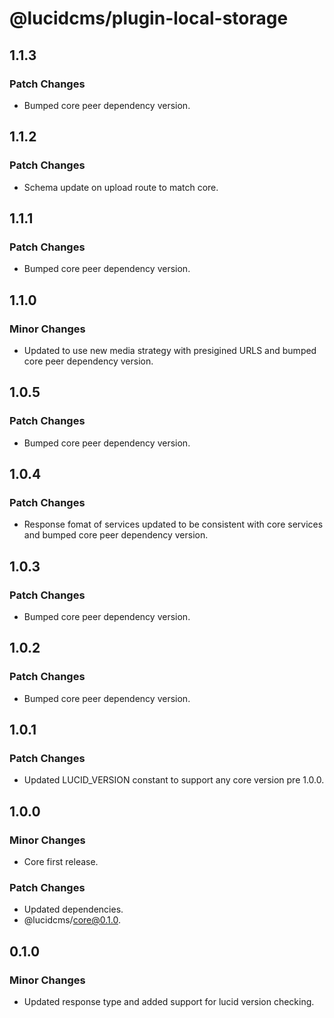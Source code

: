 # @lucidcms/plugin-local-storage

## 1.1.3

### Patch Changes

- Bumped core peer dependency version.

## 1.1.2

### Patch Changes

- Schema update on upload route to match core.

## 1.1.1

### Patch Changes

- Bumped core peer dependency version.

## 1.1.0

### Minor Changes

- Updated to use new media strategy with presigined URLS and bumped core peer dependency version.

## 1.0.5

### Patch Changes

- Bumped core peer dependency version.

## 1.0.4

### Patch Changes

- Response fomat of services updated to be consistent with core services and bumped core peer dependency version.

## 1.0.3

### Patch Changes

- Bumped core peer dependency version.

## 1.0.2

### Patch Changes

- Bumped core peer dependency version.

## 1.0.1

### Patch Changes

- Updated LUCID_VERSION constant to support any core version pre 1.0.0.

## 1.0.0

### Minor Changes

- Core first release.

### Patch Changes

- Updated dependencies.
- @lucidcms/core@0.1.0.

## 0.1.0

### Minor Changes

- Updated response type and added support for lucid version checking.
